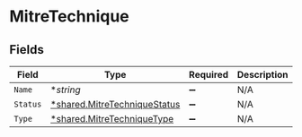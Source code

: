 # MitreTechnique


## Fields

| Field                                                                              | Type                                                                               | Required                                                                           | Description                                                                        |
| ---------------------------------------------------------------------------------- | ---------------------------------------------------------------------------------- | ---------------------------------------------------------------------------------- | ---------------------------------------------------------------------------------- |
| `Name`                                                                             | **string*                                                                          | :heavy_minus_sign:                                                                 | N/A                                                                                |
| `Status`                                                                           | [*shared.MitreTechniqueStatus](../../../pkg/models/shared/mitretechniquestatus.md) | :heavy_minus_sign:                                                                 | N/A                                                                                |
| `Type`                                                                             | [*shared.MitreTechniqueType](../../../pkg/models/shared/mitretechniquetype.md)     | :heavy_minus_sign:                                                                 | N/A                                                                                |